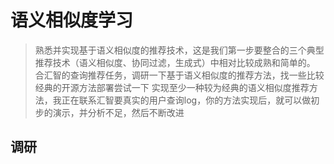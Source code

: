 # 语义相似度学习

> 熟悉并实现基于语义相似度的推荐技术，这是我们第一步要整合的三个典型推荐技术（语义相似度、协同过滤，生成式）中相对比较成熟和简单的。
> 合汇智的查询推荐任务，调研一下基于语义相似度的推荐方法，找一些比较经典的开源方法部署尝试一下
> 实现至少一种较为经典的语义相似度推荐方法，我正在联系汇智要真实的用户查询log，你的方法实现后，就可以做初步的演示，并分析不足，然后不断改进

## 调研
